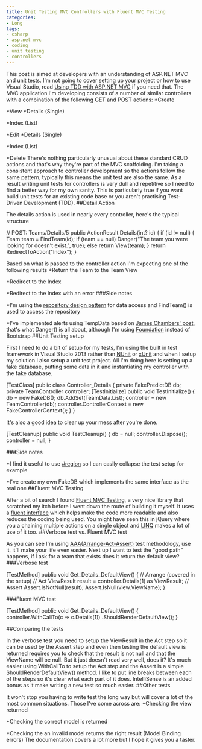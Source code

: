 ```yaml
---
title: Unit Testing MVC Controllers with Fluent MVC Testing
categories:
- Long
tags:
- csharp
- asp.net mvc
- coding
- unit testing
- controllers
---
```


This post is aimed at developers with an understanding of ASP.NET MVC and unit tests. I'm not going to cover setting up your project or how to use Visual Studio, read 
[Using TDD with ASP.NET MVC](http://msdn.microsoft.com/en-us/library/ff847525(v=vs.100).aspx) if you need that. 
The MVC application I'm developing consists of a number of similar controllers with a combination of the following GET and POST actions: 
*Create
 
*View 
*Details (Single)
 
*Index (List)
 
*Edit 
*Details (Single)
 
*Index (List)
 
*Delete 
There's nothing particularly unusual about these standard CRUD actions and that's why they're part of the MVC scaffolding. 
I'm taking a consistent approach to controller development so the actions follow the same pattern, typically this means the unit test are also the same. As a result writing unit tests for controllers is very dull and repetitive so I need to find a better way for my own sanity. 
This is particularly true if you want build unit tests for an existing code base or you aren't practising Test-Driven Development (TDD). 
##Detail Action
 
The details action is used in nearly every controller, here's the typical structure

// POST: Teams/Details/5 public ActionResult Details(int? id) { if (id != null) { Team team = FindTeam(id); if (team == null) Danger("The team you were looking for doesn't exist.", true); else return View(team); } return RedirectToAction("Index"); }

Based on what is passed to the controller action I'm expecting one of the following results 
*Return the Team to the Team View
 
*Redirect to the Index
 
*Redirect to the Index with an error 
###Side notes
 
*I'm using the 
[repository design pattern](http://martinfowler.com/eaaCatalog/repository.html) for data access and FindTeam() is used to access the repository
 
*I've implemented alerts using TempData based on 
[James Chambers' post](http://jameschambers.com/2014/06/day-14-bootstrap-alerts-and-mvc-framework-tempdata/), that's what Danger() is all about, although I'm using 
[Foundation](http://foundation.zurb.com) instead of Bootstrap 
##Unit Testing setup
 
First I need to do a bit of setup for my tests, I'm using the built in test framework in Visual Studio 2013 rather than 
[NUnit](http://www.nunit.org) or 
[xUnit](https://github.com/xunit/xunit) and when I setup my solution I also setup a unit test project. 
All I'm doing here is setting up a fake database, putting some data in it and instantiating my controller with the fake database.

[TestClass] public class Controller_Details { private FakePredictDB db; private TeamController controller; [TestInitialize] public void TestInitialize() { db = new FakeDB(); db.AddSet(TeamData.List); controller = new TeamController(db); controller.ControllerContext = new FakeControllerContext(); } }

It's also a good idea to clear up your mess after you're done.

[TestCleanup] public void TestCleanup() { db = null; controller.Dispose(); controller = null; }

###Side notes
 
*I find it useful to use 
[#region](http://msdn.microsoft.com/en-us/library/9a1ybwek.aspx) so I can easily collapse the test setup for example
 
*I've create my own FakeDB which implements the same interface as the real one 
##Fluent MVC Testing
 
After a bit of search I found 
[Fluent MVC Testing](http://docs.teststack.net/fluentmvctesting/), a very nice library that scratched my itch before I went down the route of building it myself. It uses a 
[fluent interface](http://en.wikipedia.org/wiki/Fluent_interface) which helps make the code more readable and also reduces the coding being used. You might have seen this in jQuery where you a chaining multiple actions on a single object and 
[LINQ](http://en.wikipedia.org/wiki/Fluent_interface) makes a lot of use of it too. 
##Verbose test vs. Fluent MVC test
 
As you can see I'm using 
[AAA(Arrange-Act-Assert)](http://www.arrangeactassert.com/why-and-what-is-arrange-act-assert/) test methodology, use it, it'll make your life even easier. 
Next up I want to test the "good path" happens, if I ask for a team that exists does it return the default view? 
###Verbose test


[TestMethod] public void Get_Details_DefaultView() { // Arrange (covered in the setup) // Act ViewResult result = controller.Details(1) as ViewResult; // Assert Assert.IsNotNull(result); Assert.IsNull(view.ViewName); }

###Fluent MVC test


[TestMethod] public void Get_Details_DefaultView() { controller.WithCallTo(c => c.Details(1)) .ShouldRenderDefaultView(); }

##Comparing the tests
 
In the verbose test you need to setup the ViewResult in the 
Act step so it can be used by the 
Assert step and even then testing the default view is returned requires you to check that the result is not null and that the ViewName will be null. 
But it just doesn't read very well, does it? 
It's much easier using WithCallTo to setup the 
Act step and the 
Assert is a simple ShouldRenderDefaultView() method. I like to put line breaks between each of the steps so it's clear what each part of it does. 
IntelliSense is an added bonus as it make writing a new test so much easier. 
##Other tests
 
It won't stop you having to write test the long way but will cover a lot of the most common situations. Those I've come across are: 
*Checking the view returned
 
*Checking the correct model is returned
 
*Checking the an invalid model returns the right result (Model Binding errors) 
The documentation covers a lot more but I hope it gives you a taster.
